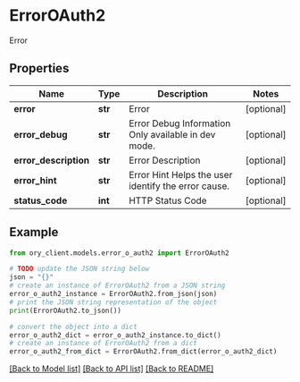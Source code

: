 # ErrorOAuth2

Error

## Properties

Name | Type | Description | Notes
------------ | ------------- | ------------- | -------------
**error** | **str** | Error | [optional] 
**error_debug** | **str** | Error Debug Information  Only available in dev mode. | [optional] 
**error_description** | **str** | Error Description | [optional] 
**error_hint** | **str** | Error Hint  Helps the user identify the error cause. | [optional] 
**status_code** | **int** | HTTP Status Code | [optional] 

## Example

```python
from ory_client.models.error_o_auth2 import ErrorOAuth2

# TODO update the JSON string below
json = "{}"
# create an instance of ErrorOAuth2 from a JSON string
error_o_auth2_instance = ErrorOAuth2.from_json(json)
# print the JSON string representation of the object
print(ErrorOAuth2.to_json())

# convert the object into a dict
error_o_auth2_dict = error_o_auth2_instance.to_dict()
# create an instance of ErrorOAuth2 from a dict
error_o_auth2_from_dict = ErrorOAuth2.from_dict(error_o_auth2_dict)
```
[[Back to Model list]](../README.md#documentation-for-models) [[Back to API list]](../README.md#documentation-for-api-endpoints) [[Back to README]](../README.md)


